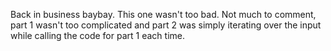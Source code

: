 Back in business baybay.
This one wasn't too bad. Not much to comment, part 1 wasn't too complicated and part 2 was simply iterating over the input while calling the code for part 1 each time.